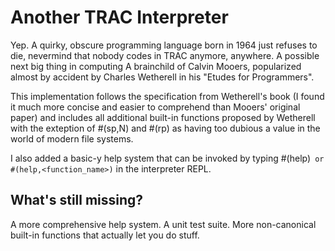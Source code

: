 # Another TRAC Interpreter

Yep. A quirky, obscure programming language born in 1964 just refuses to die, nevermind that nobody codes in TRAC anymore, anywhere. A possible next big thing in computing
A brainchild of Calvin Mooers, popularized almost by accident by Charles Wetherell in his "Etudes for Programmers".

This implementation follows the specification from Wetherell's book (I found it much more concise and easier to comprehend than Mooers' original paper)
 and includes all additional built-in functions proposed by Wetherell with the exteption of #(sp,N) and #(rp) as having too dubious a value in the world of modern file systems.

I also added a basic-y help system that can be invoked by typing
 #(help)`
or
 #(help,<function_name>)`
in the interpreter REPL.

## What's still missing?

A more comprehensive help system. A unit test suite. More non-canonical built-in functions that actually let you do stuff.

